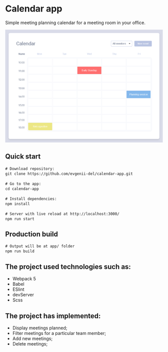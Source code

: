 # Calendar app

Simple meeting planning calendar for a meeting room in your office.

![app.png](src/img/app.png)

## Quick start

```
# Download repository:
git clone https://github.com/evgenii-del/calendar-app.git

# Go to the app:
cd calendar-app

# Install dependencies:
npm install

# Server with live reload at http://localhost:3000/
npm run start
```

## Production build

```
# Output will be at app/ folder
npm run build
```

## The project used technologies such as:

* Webpack 5
* Babel
* ESlint
* devServer
* Scss

## The project has implemented:

* Display meetings planned;
* Filter meetings for a particular team member;
* Add new meetings;
* Delete meetings;
